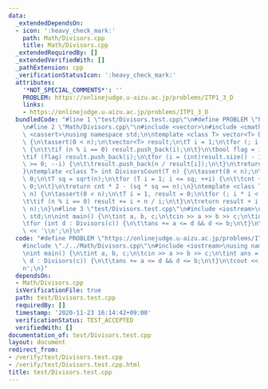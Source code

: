 ```yaml
---
data:
  _extendedDependsOn:
  - icon: ':heavy_check_mark:'
    path: Math/Divisors.cpp
    title: Math/Divisors.cpp
  _extendedRequiredBy: []
  _extendedVerifiedWith: []
  _pathExtension: cpp
  _verificationStatusIcon: ':heavy_check_mark:'
  attributes:
    '*NOT_SPECIAL_COMMENTS*': ''
    PROBLEM: https://onlinejudge.u-aizu.ac.jp/problems/ITP1_3_D
    links:
    - https://onlinejudge.u-aizu.ac.jp/problems/ITP1_3_D
  bundledCode: "#line 1 \"test/Divisors.test.cpp\"\n#define PROBLEM \"https://onlinejudge.u-aizu.ac.jp/problems/ITP1_3_D\"\
    \n#line 2 \"Math/Divisors.cpp\"\n#include <vector>\n#include <cmath>\n#include\
    \ <cassert>\nusing namespace std;\n\ntemplate <class T> vector<T> Divisors(T n)\
    \ {\n\tassert(0 < n);\n\tvector<T> result;\n\tT i = 1;\n\tfor (; i * i < n; ++i)\
    \ {\n\t\tif (n % i == 0) result.push_back(i);\n\t}\n\tbool flag = i * i == n;\n\
    \tif (flag) result.push_back(i);\n\tfor (i = (int)result.size() - 1 - flag; i\
    \ >= 0; --i) {\n\t\tresult.push_back(n / result[i]);\n\t}\n\treturn result;\n\
    }\ntemplate <class T> int DivisorsCount(T n) {\n\tassert(0 < n);\n\tint cnt =\
    \ 0;\n\tT sq = sqrt(n);\n\tfor (T i = 1; i <= sq; ++i) {\n\t\tcnt += n % i ==\
    \ 0;\n\t}\n\treturn cnt * 2 - (sq * sq == n);\n}\ntemplate <class T> T DivisorsSum(T\
    \ n) {\n\tassert(0 < n);\n\tT i = 1, result = 0;\n\tfor (; i * i < n; ++i) {\n\
    \t\tif (n % i == 0) result += i + n / i;\n\t}\n\treturn result + i * (i * i ==\
    \ n);\n}\n#line 3 \"test/Divisors.test.cpp\"\n#include <iostream>\nusing namespace\
    \ std;\n\nint main() {\n\tint a, b, c;\n\tcin >> a >> b >> c;\n\tint ans = 0;\n\
    \tfor (int d : Divisors(c)) {\n\t\tans += a <= d && d <= b;\n\t}\n\tcout << ans\
    \ << '\\n';\n}\n"
  code: "#define PROBLEM \"https://onlinejudge.u-aizu.ac.jp/problems/ITP1_3_D\"\n\
    #include \"./../Math/Divisors.cpp\"\n#include <iostream>\nusing namespace std;\n\
    \nint main() {\n\tint a, b, c;\n\tcin >> a >> b >> c;\n\tint ans = 0;\n\tfor (int\
    \ d : Divisors(c)) {\n\t\tans += a <= d && d <= b;\n\t}\n\tcout << ans << '\\\
    n';\n}"
  dependsOn:
  - Math/Divisors.cpp
  isVerificationFile: true
  path: test/Divisors.test.cpp
  requiredBy: []
  timestamp: '2020-11-23 16:14:42+09:00'
  verificationStatus: TEST_ACCEPTED
  verifiedWith: []
documentation_of: test/Divisors.test.cpp
layout: document
redirect_from:
- /verify/test/Divisors.test.cpp
- /verify/test/Divisors.test.cpp.html
title: test/Divisors.test.cpp
---
```

